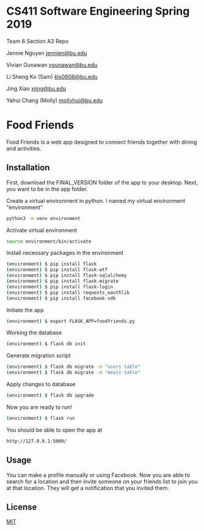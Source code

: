 # CS411 Software Engineering Spring 2019

Team 6 Section A3 Repo

Jennie Nguyen         jennien@bu.edu

Vivian Gunawan        vgunawan@bu.edu

Li Sheng Ko (Sam)     kls0606@bu.edu

Jing Xiao             xjing@bu.edu

Yahui Chang (Molly)   mollyhui@bu.edu


# Food Friends

Food Friends is a web app designed to connect friends together with dining and activities.

## Installation
First, download the FINAL_VERSION folder of the app to your desktop. Next, you want to be in the app folder.


Create a virtual environment in python. I named my virtual environment "environment"

```bash
python3 -m venv environment
```

Activate virtual environment

```bash
source environment/bin/activate
```

Install necessary packages in the environment

```bash
(environment) $ pip install flask
(environment) $ pip install flask-wtf
(environment) $ pip install flask-sqlalchemy
(environment) $ pip install flask-migrate
(environment) $ pip install flask-login
(environment) $ pip install requests_oauthlib
(environment) $ pip install facebook-sdk
```

Initiate the app

```bash
(environment) $ export FLASK_APP=foodfriends.py
```

Working the database

```bash
(environment) $ flask db init
```

Generate migration script

```bash
(environment) $ flask db migrate -m "users table"
(environment) $ flask db migrate -m "meals table"
```
Apply changes to database

```bash
(environment) $ flask db upgrade
```
Now you are ready to run!

```bash
(environment) $ flask run
```
You should be able to open the app at 

```bash
http://127.0.0.1:5000/ 
```
## Usage

You can make a profile manually or using Facebook. Now you are able to search for a location and then invite someone on your friends list to join you at that location. They will get a notification that you invited them.

## License
[MIT](https://choosealicense.com/licenses/mit/)
